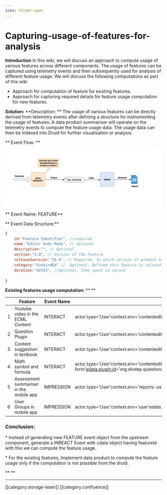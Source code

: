 ```yaml
---
icon: folder-open
---
```


# Capturing-usage-of-features-for-analysis

**Introduction** In this wiki, we will discuss an approach to compute usage of various features across different components. The usage of features can be captured using telemetry events and then subsequently used for analysis of different feature usage. We will discuss the following computations as part of this wiki

* Approach for computation of feature for existing features.
* Approach for capturing required details for feature usage computation for new features.

**Solution:** \*\*Description: \*\* The usage of various features can be directly derived from telemetry events after defining a structure for instrumenting the usage of features. A data product summariser will operate on the telemetry events to compute the feature usage data. The usage data can then be indexed into Druid for further visualisation or analysis.

&#x20;   \*\*   Event Flow:     \*\*

![](<../../../../.gitbook/assets/Screenshot 2019-04-01 at 3.41.11 PM.png>)

\*\*      Event Name:   FEATURE\*\*

&#x20;&#x20;

\*\*      Event Data Structure:\*\*

```js
{
	id:"Feature Identifier", //required
	name:"Editor Undo Redo", // Optional
	description:"", // Optional
    version:"1.0", // Version of the feature
	releasedversion:"15.0", // Required, In which version of product having this featureId
	category:"SunbirdEd" //  Optional, Defined this feature is related to SunbirdEd or SunbirdCore (Ex: SunbirdEd or SunbirdCore)
	duration:"42343", //Optional, Time spent in second 
	
}
```

**Existing features usage computation:** \*\* \*\*

|   | Feature                                 | Event Name | Properties                                                                                                                                                                                                                             |
| - | --------------------------------------- | ---------- | -------------------------------------------------------------------------------------------------------------------------------------------------------------------------------------------------------------------------------------- |
| 1 | Youtube video in the ECML Content       | INTERACT   | actor.type='User'context.env='contenteditor'object.type='content'edata.type='select'edata.plugin.id='org.ekstep.video'                                                                                                                 |
| 2 | Question Plugin                         | INTERACT   | actor.type='User'context.env='contenteditor'object.type='content'edata.type='click'[edata.id](http://edata.id)='button'edata.subtype='select'[edata.plugin.id](http://edata.plugin.id)='org.ekstep.questionbank'                       |
| 3 | Content suggestion in textbook          | INTERACT   | actor.type='User'context.env='contenteditor'object.type='content'edata.type='click'[edata.id](http://edata.id)='button'edata.subtype='select'edata.plugin.id='org.ekstep.suggestioncontent'                                            |
| 4 | Math symbol and formula                 | INTERACT   | actor.type='User'context.env='contenteditor'object.type='content'edata.type='TOUCH'[edata.id](http://edata.id)='input'edata.pageid='question-creation-mcq-form'[edata.plugin.id](http://edata.plugin.id)='org.ekstep.questionunit.mcq' |
| 5 | Assessment summariser in the mobile app | IMPRESSION | actor.type='User'context.env='reports-users-group'edata.pageid='user'edata.uri='user'edata.type='view'                                                                                                                                 |
| 6 | User Groups in mobile app               | IMPRESSION | actor.type='User'context.env='user'edata.pageid='users-groups'edata.uri='users-groups'edata.type='view'                                                                                                                                |

### Conclusion:

\* Instead of generating new FEATURE event object from the upstream component, generate a INREACT Event with cdata object having featureId with this we can compute the feature usage.

\* For the existing features, Implement data product to compute the feature usage only if the computation is not possible from the druid.

\*\* \*\*

***

\[\[category.storage-team]] \[\[category.confluence]]
